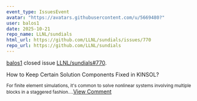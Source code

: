 ```yaml
---
event_type: IssuesEvent
avatar: "https://avatars.githubusercontent.com/u/5669480?"
user: balos1
date: 2025-10-21
repo_name: LLNL/sundials
html_url: https://github.com/LLNL/sundials/issues/770
repo_url: https://github.com/LLNL/sundials
---
```


<a href='https://github.com/balos1' target='_blank'>balos1</a> closed issue <a href='https://github.com/LLNL/sundials/issues/770' target='_blank'>LLNL/sundials#770</a>.

<p>How to Keep Certain Solution Components Fixed in KINSOL?</p><small>For finite element simulations, it's common to solve nonlinear systems involving multiple blocks in a staggered fashion....</small><a href='https://github.com/LLNL/sundials/issues/770' target='_blank'>View Comment</a>